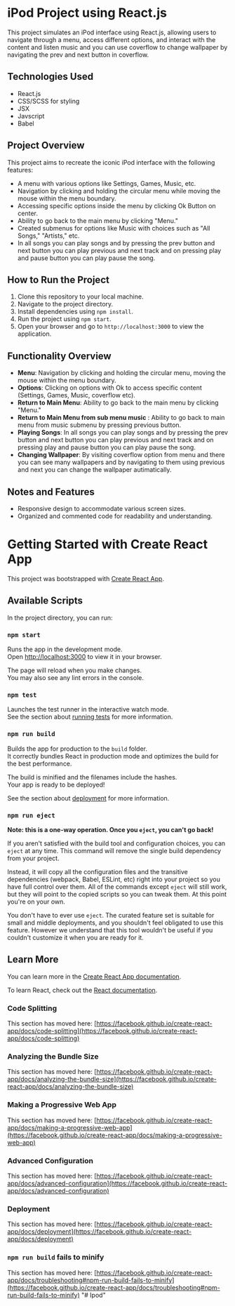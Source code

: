 # iPod Project using React.js

This project simulates an iPod interface using React.js, allowing users to navigate through a menu, access different options, and interact with the content and listen music and you can use coverflow to change wallpaper by navigating the prev and next button in coverflow.

## Technologies Used

- React.js
- CSS/SCSS for styling
- JSX 
- Javscript
- Babel

## Project Overview

This project aims to recreate the iconic iPod interface with the following features:

- A menu with various options like Settings, Games, Music, etc.
- Navigation by clicking and holding the circular menu while moving the mouse within the menu boundary.
- Accessing specific options inside the menu by clicking Ok Button on center.
- Ability to go back to the main menu by clicking "Menu."
- Created submenus for options like Music with choices such as "All Songs," "Artists," etc.
- In all songs you can play songs and by pressing the prev button and next button you can play previous and next track and on pressing play and pause button you can play pause the song.

## How to Run the Project

1. Clone this repository to your local machine.
2. Navigate to the project directory.
3. Install dependencies using `npm install`.
4. Run the project using `npm start`.
5. Open your browser and go to `http://localhost:3000` to view the application.

## Functionality Overview

- **Menu**: Navigation by clicking and holding the circular menu, moving the mouse within the menu boundary.
- **Options**: Clicking on options with Ok to access specific content (Settings, Games, Music, coverflow etc).
- **Return to Main Menu**: Ability to go back to the main menu by clicking "Menu."
- **Return to Main Menu from sub menu music** : Ability to go back to main menu from music submenu by pressing previous button.
- **Playing Songs**: In all songs you can play songs and by pressing the prev button and next button you can play previous and next track and on pressing play and pause button you can play pause the song.
- **Changing Wallpaper**: By visiting coverflow option from menu and there you can see many wallpapers and by navigating to them using previous and next you can change the wallpaper autimatically.

## Notes and Features

- Responsive design to accommodate various screen sizes.
- Organized and commented code for readability and understanding.


# Getting Started with Create React App

This project was bootstrapped with [Create React App](https://github.com/facebook/create-react-app).

## Available Scripts

In the project directory, you can run:

### `npm start`

Runs the app in the development mode.\
Open [http://localhost:3000](http://localhost:3000) to view it in your browser.

The page will reload when you make changes.\
You may also see any lint errors in the console.

### `npm test`

Launches the test runner in the interactive watch mode.\
See the section about [running tests](https://facebook.github.io/create-react-app/docs/running-tests) for more information.

### `npm run build`

Builds the app for production to the `build` folder.\
It correctly bundles React in production mode and optimizes the build for the best performance.

The build is minified and the filenames include the hashes.\
Your app is ready to be deployed!

See the section about [deployment](https://facebook.github.io/create-react-app/docs/deployment) for more information.

### `npm run eject`

**Note: this is a one-way operation. Once you `eject`, you can't go back!**

If you aren't satisfied with the build tool and configuration choices, you can `eject` at any time. This command will remove the single build dependency from your project.

Instead, it will copy all the configuration files and the transitive dependencies (webpack, Babel, ESLint, etc) right into your project so you have full control over them. All of the commands except `eject` will still work, but they will point to the copied scripts so you can tweak them. At this point you're on your own.

You don't have to ever use `eject`. The curated feature set is suitable for small and middle deployments, and you shouldn't feel obligated to use this feature. However we understand that this tool wouldn't be useful if you couldn't customize it when you are ready for it.

## Learn More

You can learn more in the [Create React App documentation](https://facebook.github.io/create-react-app/docs/getting-started).

To learn React, check out the [React documentation](https://reactjs.org/).

### Code Splitting

This section has moved here: [https://facebook.github.io/create-react-app/docs/code-splitting](https://facebook.github.io/create-react-app/docs/code-splitting)

### Analyzing the Bundle Size

This section has moved here: [https://facebook.github.io/create-react-app/docs/analyzing-the-bundle-size](https://facebook.github.io/create-react-app/docs/analyzing-the-bundle-size)

### Making a Progressive Web App

This section has moved here: [https://facebook.github.io/create-react-app/docs/making-a-progressive-web-app](https://facebook.github.io/create-react-app/docs/making-a-progressive-web-app)

### Advanced Configuration

This section has moved here: [https://facebook.github.io/create-react-app/docs/advanced-configuration](https://facebook.github.io/create-react-app/docs/advanced-configuration)

### Deployment

This section has moved here: [https://facebook.github.io/create-react-app/docs/deployment](https://facebook.github.io/create-react-app/docs/deployment)

### `npm run build` fails to minify

This section has moved here: [https://facebook.github.io/create-react-app/docs/troubleshooting#npm-run-build-fails-to-minify](https://facebook.github.io/create-react-app/docs/troubleshooting#npm-run-build-fails-to-minify)
"# Ipod" 
